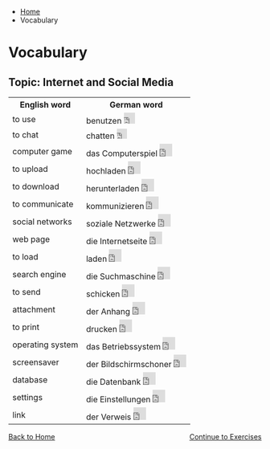 <ul class="breadcrumb">
  <li><a href="index.html">Home</a></li>
  <li>Vocabulary</li>
</ul>
<h1>Vocabulary</h1>
<h2>Topic: Internet and Social Media</h2>


<table>
  <tr>
    <th>English word</th>
    <th>German word</th>
  </tr>
  <tr>
    <td>to use</td>
    <td>benutzen <iframe src="https://archive.org/embed/Benutzen" width="22" height="22" frameborder="0" webkitallowfullscreen="true" mozallowfullscreen="true" allowfullscreen></iframe></td>
  </tr>
  <tr>
    <td>to chat</td>
    <td>chatten <iframe src="https://archive.org/embed/Chatten" width="20" height="20" frameborder="0" webkitallowfullscreen="true" mozallowfullscreen="true" allowfullscreen></iframe></td>
  </tr>
  <tr>
    <td>computer game</td>
    <td>das Computerspiel <iframe src="https://archive.org/embed/DasComputerspiel" width="25" height="25" frameborder="0" webkitallowfullscreen="true" mozallowfullscreen="true" allowfullscreen></iframe></td>
  </tr>
  <tr>
    <td>to upload</td>
    <td>hochladen <iframe src="https://archive.org/embed/Hochladen" width="25" height="25" frameborder="0" webkitallowfullscreen="true" mozallowfullscreen="true" allowfullscreen></iframe></td>
  </tr>
  <tr>
    <td>to download</td>
    <td>herunterladen <iframe src="https://archive.org/embed/Herunterladen" width="25" height="25" frameborder="0" webkitallowfullscreen="true" mozallowfullscreen="true" allowfullscreen></iframe></td>
  </tr>
  <tr>
    <td>to communicate</td>
    <td>kommunizieren <iframe src="https://archive.org/embed/Kommunizieren" width="25" height="25" frameborder="0" webkitallowfullscreen="true" mozallowfullscreen="true" allowfullscreen></iframe></td>
  </tr>
  <tr>
    <td>social networks</td>
    <td>soziale Netzwerke <iframe src="https://archive.org/embed/SozialeNetzwerke" width="25" height="25" frameborder="0" webkitallowfullscreen="true" mozallowfullscreen="true" allowfullscreen></iframe></td>
  </tr>
  <tr>
    <td>web page</td>
    <td>die Internetseite <iframe src="https://archive.org/embed/DieInternetseite" width="25" height="25" frameborder="0" webkitallowfullscreen="true" mozallowfullscreen="true" allowfullscreen></iframe></td>
  </tr>
  <tr>
    <td>to load</td>
    <td>laden <iframe src="https://archive.org/embed/Laden_201801" width="25" height="25" frameborder="0" webkitallowfullscreen="true" mozallowfullscreen="true" allowfullscreen></iframe></td>
  </tr>
  <tr>
    <td>search engine</td>
    <td>die Suchmaschine <iframe src="https://archive.org/embed/DieSuchmaschine" width="25" height="25" frameborder="0" webkitallowfullscreen="true" mozallowfullscreen="true" allowfullscreen></iframe></td>
  </tr>
  <tr>
    <td>to send</td>
    <td>schicken <iframe src="https://archive.org/embed/Schicken" width="25" height="25" frameborder="0" webkitallowfullscreen="true" mozallowfullscreen="true" allowfullscreen></iframe></td>
  </tr>
  <tr>
    <td>attachment</td>
    <td>der Anhang <iframe src="https://archive.org/embed/DerAnhang" width="25" height="25" frameborder="0" webkitallowfullscreen="true" mozallowfullscreen="true" allowfullscreen></iframe></td>
  </tr>
  <tr>
    <td>to print</td>
    <td>drucken <iframe src="https://archive.org/embed/Drucken_201801" width="25" height="25" frameborder="0" webkitallowfullscreen="true" mozallowfullscreen="true" allowfullscreen></iframe></td>
  </tr>
  <tr>
    <td>operating system</td>
    <td>das Betriebssystem <iframe src="https://archive.org/embed/DasBetriebssystem" width="25" height="25" frameborder="0" webkitallowfullscreen="true" mozallowfullscreen="true" allowfullscreen></iframe></td>
  </tr>
  <tr>
    <td>screensaver</td>
    <td>der Bildschirmschoner <iframe src="https://archive.org/embed/DerBildschirmschoner" width="25" height="25" frameborder="0" webkitallowfullscreen="true" mozallowfullscreen="true" allowfullscreen></iframe></td>
  </tr>
  <tr>
    <td>database</td>
    <td>die Datenbank <iframe src="https://archive.org/embed/DieDatenbank" width="25" height="25" frameborder="0" webkitallowfullscreen="true" mozallowfullscreen="true" allowfullscreen></iframe></td>
  </tr>
  <tr>
    <td>settings</td>
    <td>die Einstellungen <iframe src="https://archive.org/embed/DieEinstellungen" width="25" height="25" frameborder="0" webkitallowfullscreen="true" mozallowfullscreen="true" allowfullscreen></iframe></td>
  </tr>
  <tr>
    <td>link</td>
    <td>der Verweis <iframe src="https://archive.org/embed/DerVerweis" width="25" height="25" frameborder="0" webkitallowfullscreen="true" mozallowfullscreen="true" allowfullscreen></iframe></td>
  </tr>
    
</table>













<p>
  <a style="float:left;" href="index.html">Back to Home</a>
  <a style="float:right;" href="page3.html">Continue to Exercises</a>
</p>
<div style="clear:both;"></div>
   
